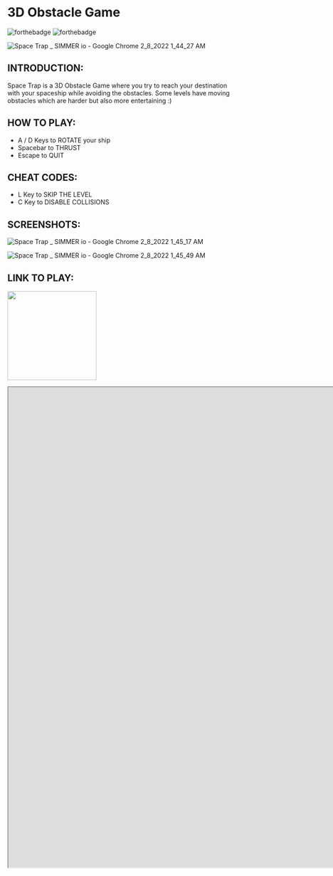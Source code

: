 # 3D Obstacle Game

![forthebadge](https://user-images.githubusercontent.com/86726474/152202421-3ee4053f-656c-4780-80c7-aad92f15223b.svg)
![forthebadge](https://forthebadge.com/images/badges/made-with-c-sharp.svg)

![Space Trap _ SIMMER io - Google Chrome 2_8_2022 1_44_27 AM](https://user-images.githubusercontent.com/86726474/152885108-67979055-f520-4598-81ef-427269d9f322.png)

## INTRODUCTION:

Space Trap is a 3D Obstacle Game where you try to reach your destination with your spaceship while avoiding the obstacles. Some levels have moving obstacles which are harder but also more entertaining :)

## HOW TO PLAY:

* A / D Keys to ROTATE your ship 
* Spacebar to THRUST
* Escape to QUIT

## CHEAT CODES:

* L Key to SKIP THE LEVEL
* C Key to DISABLE COLLISIONS

## SCREENSHOTS:

![Space Trap _ SIMMER io - Google Chrome 2_8_2022 1_45_17 AM](https://user-images.githubusercontent.com/86726474/152885460-ec9e2e9e-5e01-4b89-a10d-97c488ea035b.png)

![Space Trap _ SIMMER io - Google Chrome 2_8_2022 1_45_49 AM](https://user-images.githubusercontent.com/86726474/152885467-e9b82975-7cad-4e13-b655-09532a4b2812.png)

## LINK TO PLAY:

[<img src="https://cms.simmer.io/content/images/2019/08/simmer-badge-super-high-resolution-2.png" width=200px>](https://simmer.io/@bartu/space-trap)


<iframe src="https://i.simmer.io/@bartu/space-trap" style="width:1920px;height:1080px"></iframe>

